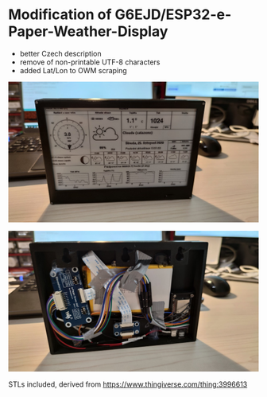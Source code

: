 # Modification of G6EJD/ESP32-e-Paper-Weather-Display

- better Czech description
- remove of non-printable UTF-8 characters
- added Lat/Lon to OWM scraping

![photo2](IMG_20201125_135604.jpg)

![photo1](IMG_20201125_135616.jpg)

STLs included, derived from https://www.thingiverse.com/thing:3996613
